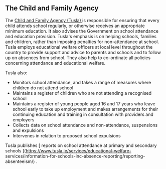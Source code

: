 ##  The Child and Family Agency

The [ Child and Family Agency (Tusla)
](http://www.tusla.ie/services/educational-welfare-services/) is responsible
for ensuring that every child attends school regularly, or otherwise receives
an appropriate minimum education. It also advises the Government on school
attendance and education provision. Tusla's emphasis is on helping schools,
families and children, rather than imposing penalties for non-attendance at
school. Tusla employs educational welfare officers at local level throughout
the country to provide support and advice to parents and schools and to follow
up on absences from school. They also help to co-ordinate all policies
concerning attendance and educational welfare.

Tusla also:

  * Monitors school attendance, and takes a range of measures where children do not attend school 
  * Maintains a register of children who are not attending a recognised school 
  * Maintains a register of young people aged 16 and 17 years who leave school early to take up employment and makes arrangements for their continuing education and training in consultation with providers and employers 
  * Collects data on school attendance and non-attendance, suspensions and expulsions 
  * Intervenes in relation to proposed school expulsions 

Tusla publishes [ reports on school attendance at primary and secondary
schools ](https://www.tusla.ie/services/educational-welfare-
services/information-for-schools-inc-absence-reporting/reporting-absenteeism/)
.
